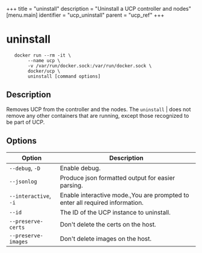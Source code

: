 +++
title = "uninstall"
description = "Uninstall a UCP controller and nodes"
[menu.main]
identifier = "ucp_uninstall"
parent = "ucp_ref"
+++

# uninstall

```
   docker run --rm -it \
        --name ucp \
        -v /var/run/docker.sock:/var/run/docker.sock \
        docker/ucp \
        uninstall [command options]
```

## Description

Removes UCP from the controller and the nodes. The `uninstall` | does not remove any other containers that are running, except those recognized to be part of UCP.

## Options

| Option | Description |
|-----------------------|------------------------------------------------------------------------------|
| `--debug`, `-D` | Enable debug. |
| `--jsonlog` | Produce json formatted output for easier parsing. |
| `--interactive`, `-i` | Enable interactive mode.,You are prompted to enter all required information. |
| `--id` | The ID of the UCP instance to uninstall. |
| `--preserve-certs` | Don't delete the certs on the host. |
| `--preserve-images` | Don't delete images on the host. |
